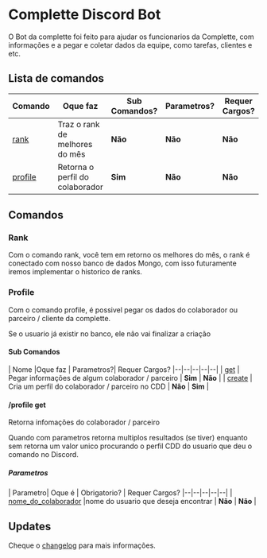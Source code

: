 
  

  

# Complette Discord Bot

  

  

O Bot da complette foi feito para ajudar os funcionarios da Complette, com informações e a pegar e coletar dados da equipe, como tarefas, clientes e etc.

  

  

## Lista de comandos

  

  

| Comando |Oque faz | Sub Comandos? | Parametros?| Requer Cargos?
|--|--|--|--|--
| [rank](###rank) | Traz o rank de melhores do mês | **Não** | **Não** | **Não**
| [profile](###profile) | Retorna o perfil do colaborador | **Sim** | **Não** | **Não**

  

  

  

## Comandos

  

  

### Rank

  

Com o comando rank, você tem em retorno os melhores do mês, o rank é conectado com nosso banco de dados Mongo, com isso futuramente iremos implementar o historico de ranks.

  

### Profile

  

Com o comando profile, é possivel pegar os dados do colaborador ou parceiro / cliente da complette.

Se o usuario já existir no banco, ele não vai finalizar a criação

  

#### Sub Comandos

  

| Nome |Oque faz | Parametros?| Requer Cargos?
|--|--|--|--|--|
| [get](###rank) | Pegar informações de algum colaborador / parceiro | **Sim** | **Não** |
| [create](###profile) | Cria um perfil do colaborador / parceiro no CDD | **Não** | **Sim** |

  

#### /profile get

Retorna infomações do colaborador / parceiro

  

Quando com parametros retorna multiplos resultados (se tiver) enquanto sem retorna um valor unico procurando o perfil CDD do usuario que deu o comando no Discord.

  
  

##### Parametros

  

| Parametro| Oque é | Obrigatorio? | Requer Cargos?
|--|--|--|--|--|
| [nome_do_colaborador](###rank) |nome do usuario que deseja encontrar | **Não** | **Não** |

  
  
  
  
  
  
  
  

  

  

## Updates

  

  

Cheque o [changelog](https://github.com/lfroes/CompletteDiscordBot/blob/master/changelog.md) para mais informações.
